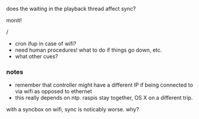does the waiting in the playback thread affect sync?

monit!

/
- cron ifup in case of wifi?
- need human procedures! what to do if things go down, etc.
- what other cues?

### notes
- remember that controller might have a different IP if being connected to via wifi as opposed to ethernet
- this really depends on ntp. raspis stay together, OS X on a different trip.


with a syncbox on wifi, sync is noticably worse. why?

